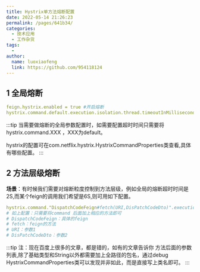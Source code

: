 ```yaml
---
title: Hystrix单方法熔断配置
date: 2022-05-14 21:26:23
permalink: /pages/641b34/
categories:
  - 技术应用
  - 工作杂货
tags:
  - 
author: 
  name: luoxiaofeng
  link: https://github.com/954118124
---
```

## 1 全局熔断

````yaml
feign.hystrix.enabled = true #开启熔断
hystrix.command.default.execution.isolation.thread.timeoutInMilliseconds = 1000 #熔断超时时间1S
````

:::tip
当需要做熔断的全局参数配置时，如需要配置超时时间只需要将hystrix.command.XXX ，XXX为default。

hystrix的配置可在com.netflix.hystrix.HystrixCommandProperties类查看,具体有哪些配置。
:::

## 2 方法层级熔断

**场景**：有时候我们需要对熔断粒度控制到方法层级，例如全局的熔断超时时间是2S,而某个feign的调用我们希望是6S,则可用如下配置。

````yaml
hystrix.command."DispatchCodeFeign#fetch(URI,DisPatchCodeDto)".execution.isolation.thread.timeoutInMilliseconds = 6000
# 如上配置：只需要将command 后面加上相应的方法即可
# DispatchCodeFeign：具体的feign
# fetch：feign的方法
# URI：参数1
# DisPatchCodeDto：参数2
````


:::tip
注：现在百度上很多的文章，都是错的，如有的文章告诉你 方法后面的参数列表,除了基础类型和String以外都需要加上全路径的包名，通过debug HystrixCommandProperties类可以发现并非如此，而是直接写上类名即可。
:::
